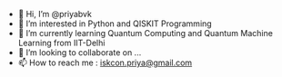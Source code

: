 - 👋 Hi, I’m @priyabvk
- 👀 I’m interested in Python and QISKIT Programming
- 🌱 I’m currently learning Quantum Computing and Quantum Machine Learning from IIT-Delhi
- 💞️ I’m looking to collaborate on ...
- 📫 How to reach me : iskcon.priya@gmail.com

<!---
priyabvk/priyabvk is a ✨ special ✨ repository because its `README.md` (this file) appears on your GitHub profile.
You can click the Preview link to take a look at your changes.
--->
